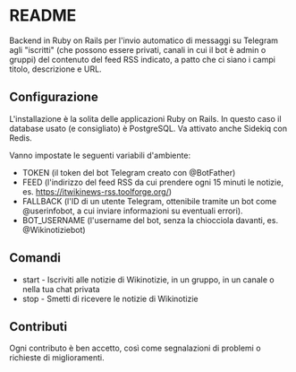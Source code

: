 # README

Backend in  Ruby on Rails per l'invio automatico di messaggi su Telegram agli "iscritti" (che possono essere privati, canali in cui il bot è admin o gruppi) del contenuto del feed RSS indicato, a patto che ci siano i campi titolo, descrizione e URL.
## Configurazione
L'installazione è la solita delle applicazioni Ruby on Rails. In questo caso il database usato (e consigliato) è PostgreSQL. Va attivato anche Sidekiq con Redis.

Vanno impostate le seguenti variabili d'ambiente:

* TOKEN (il token del bot Telegram creato con @BotFather)
* FEED (l'indirizzo del feed RSS da cui prendere ogni 15 minuti le notizie, es. https://itwikinews-rss.toolforge.org/)
* FALLBACK (l'ID di un utente Telegram, ottenibile tramite un bot come @userinfobot, a cui inviare informazioni su eventuali errori).
* BOT_USERNAME (l'username del bot, senza la chiocciola davanti, es. @Wikinotiziebot)
## Comandi
* start - Iscriviti alle notizie di Wikinotizie, in un gruppo, in un canale o nella tua chat privata
* stop - Smetti di ricevere le notizie di Wikinotizie
## Contributi
Ogni contributo è ben accetto, così come segnalazioni di problemi o richieste di miglioramenti.